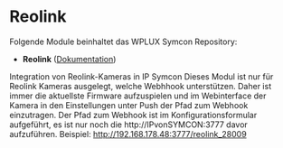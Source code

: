 # Reolink

Folgende Module beinhaltet das WPLUX Symcon Repository:
- __Reolink__ ([Dokumentation](REOCAM))   

Integration von Reolink-Kameras in IP Symcon
Dieses Modul ist nur für Reolink Kameras ausgelegt, welche Webhhook unterstützen. 
Daher ist immer die aktuellste Firmware aufzuspielen und im Webinterface der Kamera in den Einstellungen unter Push der Pfad zum Webhook einzutragen. 
Der Pfad zum Webhook ist im Konfigurationsformular aufgeführt, es ist nur noch die http://IPvonSYMCON:3777 davor aufzuführen.
Beispiel: http://192.168.178.48:3777/reolink_28009
